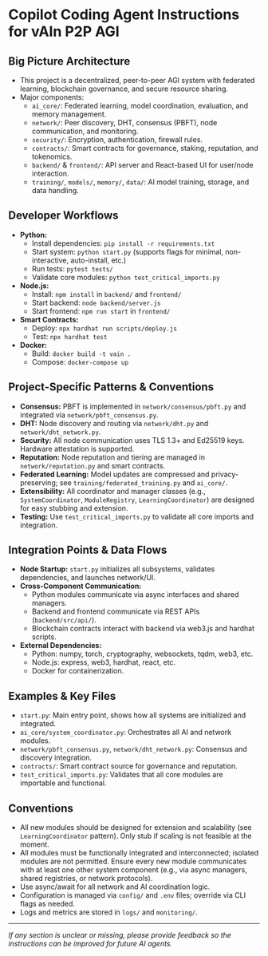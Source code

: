 # Copilot Coding Agent Instructions for vAIn P2P AGI

## Big Picture Architecture
- This project is a decentralized, peer-to-peer AGI system with federated learning, blockchain governance, and secure resource sharing.
- Major components:
  - `ai_core/`: Federated learning, model coordination, evaluation, and memory management.
  - `network/`: Peer discovery, DHT, consensus (PBFT), node communication, and monitoring.
  - `security/`: Encryption, authentication, firewall rules.
  - `contracts/`: Smart contracts for governance, staking, reputation, and tokenomics.
  - `backend/` & `frontend/`: API server and React-based UI for user/node interaction.
  - `training/`, `models/`, `memory/`, `data/`: AI model training, storage, and data handling.

## Developer Workflows
- **Python:**
  - Install dependencies: `pip install -r requirements.txt`
  - Start system: `python start.py` (supports flags for minimal, non-interactive, auto-install, etc.)
  - Run tests: `pytest tests/`
  - Validate core modules: `python test_critical_imports.py`
- **Node.js:**
  - Install: `npm install` in `backend/` and `frontend/`
  - Start backend: `node backend/server.js`
  - Start frontend: `npm run start` in `frontend/`
- **Smart Contracts:**
  - Deploy: `npx hardhat run scripts/deploy.js`
  - Test: `npx hardhat test`
- **Docker:**
  - Build: `docker build -t vain .`
  - Compose: `docker-compose up`

## Project-Specific Patterns & Conventions
- **Consensus:** PBFT is implemented in `network/consensus/pbft.py` and integrated via `network/pbft_consensus.py`.
- **DHT:** Node discovery and routing via `network/dht.py` and `network/dht_network.py`.
- **Security:** All node communication uses TLS 1.3+ and Ed25519 keys. Hardware attestation is supported.
- **Reputation:** Node reputation and tiering are managed in `network/reputation.py` and smart contracts.
- **Federated Learning:** Model updates are compressed and privacy-preserving; see `training/federated_training.py` and `ai_core/`.
- **Extensibility:** All coordinator and manager classes (e.g., `SystemCoordinator`, `ModuleRegistry`, `LearningCoordinator`) are designed for easy stubbing and extension.
- **Testing:** Use `test_critical_imports.py` to validate all core imports and integration.

## Integration Points & Data Flows
- **Node Startup:** `start.py` initializes all subsystems, validates dependencies, and launches network/UI.
- **Cross-Component Communication:**
  - Python modules communicate via async interfaces and shared managers.
  - Backend and frontend communicate via REST APIs (`backend/src/api/`).
  - Blockchain contracts interact with backend via web3.js and hardhat scripts.
- **External Dependencies:**
  - Python: numpy, torch, cryptography, websockets, tqdm, web3, etc.
  - Node.js: express, web3, hardhat, react, etc.
  - Docker for containerization.

## Examples & Key Files
- `start.py`: Main entry point, shows how all systems are initialized and integrated.
- `ai_core/system_coordinator.py`: Orchestrates all AI and network modules.
- `network/pbft_consensus.py`, `network/dht_network.py`: Consensus and discovery integration.
- `contracts/`: Smart contract source for governance and reputation.
- `test_critical_imports.py`: Validates that all core modules are importable and functional.

## Conventions
- All new modules should be designed for extension and scalability (see `LearningCoordinator` pattern). Only stub if scaling is not feasible at the moment.
- All modules must be functionally integrated and interconnected; isolated modules are not permitted. Ensure every new module communicates with at least one other system component (e.g., via async managers, shared registries, or network protocols).
- Use async/await for all network and AI coordination logic.
- Configuration is managed via `config/` and `.env` files; override via CLI flags as needed.
- Logs and metrics are stored in `logs/` and `monitoring/`.

---

_If any section is unclear or missing, please provide feedback so the instructions can be improved for future AI agents._
